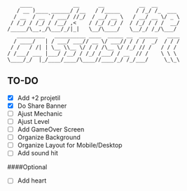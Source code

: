 ```
    ____             __      __           __  __       
   / __ )____ ______/ /__   / /_____     / /_/ /_  ___
  / __  / __ `/ ___/ //_/  / __/ __ \   / __/ __ \/ _ \
 / /_/ / /_/ / /__/ ,<    / /_/ /_/ /  / /_/ / / /  __/
/_____/\__,_/\___/_/|_|   \__/\____/   \__/_/ /_/\___/
   _________   __________ ____  _____ __  ______   ____
  / ____/   | / ___/ ___// __ \/ ___// / / /  _/  / / /
 / /   / /| | \__ \\__ \/ / / /\__ \/ /_/ // /   / / /
/ /___/ ___ |___/ /__/ / /_/ /___/ / __  // /    \ \ \
\____/_/  |_/____/____/\____//____/_/ /_/___/     \_\_\

```

## TO-DO

- [x] Add +2 projetil
- [x] Do Share Banner
- [ ] Ajust Mechanic
- [ ] Ajust Level
- [ ] Add GameOver Screen
- [ ] Organize Background
- [ ] Organize Layout for Mobile/Desktop
- [ ] Add sound hit

####Optional
- [ ] Add heart
